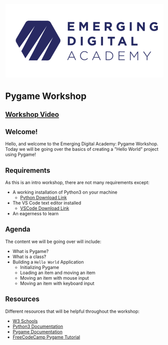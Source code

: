 ![Alt te](./static/eda-logo-purple.png)

# Pygame Workshop

## [Workshop Video](https://vimeo.com/783133978/e046751706)

## Welcome!

Hello, and welcome to the Emerging Digital Academy: Pygame Workshop. Today we
will be going over the basics of creating a "Hello World" project using Pygame!

## Requirements

As this is an intro workshop, there are not many requirements except:

- A working installation of Python3 on your machine
    - [Python Download Link](https://www.python.org/downloads/)
- The VS Code text editor installed
    - [VSCode Download Link](https://code.visualstudio.com/download)
- An eagerness to learn

## Agenda

The content we will be going over will include:

- What is Pygame?
- What is a class?
- Building a `Hello World` Application
    - Initializing Pygame
    - Loading an item and moving an item
    - Moving an item with mouse input
    - Moving an item with keyboard input

## Resources

Different resources that will be helpful throughout the workshop:

- [W3 Schools](https://www.w3schools.com/python/default.asp)
- [Python3 Documentation](https://docs.python.org/3/)
- [Pygame Documentation](https://www.pygame.org/docs/)
- [FreeCodeCamp Pygame Tutorial](https://www.youtube.com/watch?v=FfWpgLFMI7w)

<!-- 
## Application Preview

<img src="./static/py-flask-ws-preview.png" alt="">
-->
